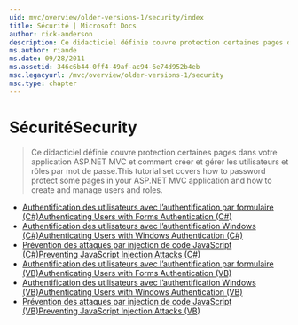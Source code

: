 ```yaml
---
uid: mvc/overview/older-versions-1/security/index
title: Sécurité | Microsoft Docs
author: rick-anderson
description: Ce didacticiel définie couvre protection certaines pages dans votre application ASP.NET MVC et comment créer et gérer les utilisateurs et rôles par mot de passe.
ms.author: riande
ms.date: 09/28/2011
ms.assetid: 346c6b44-0ff4-49af-ac94-6e74d952b4eb
msc.legacyurl: /mvc/overview/older-versions-1/security
msc.type: chapter
---
```

<a name="security"></a><span data-ttu-id="d0bc4-103">Sécurité</span><span class="sxs-lookup"><span data-stu-id="d0bc4-103">Security</span></span>
====================
> <span data-ttu-id="d0bc4-104">Ce didacticiel définie couvre protection certaines pages dans votre application ASP.NET MVC et comment créer et gérer les utilisateurs et rôles par mot de passe.</span><span class="sxs-lookup"><span data-stu-id="d0bc4-104">This tutorial set covers how to password protect some pages in your ASP.NET MVC application and how to create and manage users and roles.</span></span>


- [<span data-ttu-id="d0bc4-105">Authentification des utilisateurs avec l’authentification par formulaire (C#)</span><span class="sxs-lookup"><span data-stu-id="d0bc4-105">Authenticating Users with Forms Authentication (C#)</span></span>](authenticating-users-with-forms-authentication-cs.md)
- [<span data-ttu-id="d0bc4-106">Authentification des utilisateurs avec l’authentification Windows (C#)</span><span class="sxs-lookup"><span data-stu-id="d0bc4-106">Authenticating Users with Windows Authentication (C#)</span></span>](authenticating-users-with-windows-authentication-cs.md)
- [<span data-ttu-id="d0bc4-107">Prévention des attaques par injection de code JavaScript (C#)</span><span class="sxs-lookup"><span data-stu-id="d0bc4-107">Preventing JavaScript Injection Attacks (C#)</span></span>](preventing-javascript-injection-attacks-cs.md)
- [<span data-ttu-id="d0bc4-108">Authentification des utilisateurs avec l’authentification par formulaire (VB)</span><span class="sxs-lookup"><span data-stu-id="d0bc4-108">Authenticating Users with Forms Authentication (VB)</span></span>](authenticating-users-with-forms-authentication-vb.md)
- [<span data-ttu-id="d0bc4-109">Authentification des utilisateurs avec l’authentification Windows (VB)</span><span class="sxs-lookup"><span data-stu-id="d0bc4-109">Authenticating Users with Windows Authentication (VB)</span></span>](authenticating-users-with-windows-authentication-vb.md)
- [<span data-ttu-id="d0bc4-110">Prévention des attaques par injection de code JavaScript (VB)</span><span class="sxs-lookup"><span data-stu-id="d0bc4-110">Preventing JavaScript Injection Attacks (VB)</span></span>](preventing-javascript-injection-attacks-vb.md)
